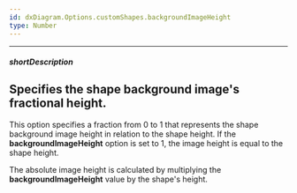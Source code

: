 ```yaml
---
id: dxDiagram.Options.customShapes.backgroundImageHeight
type: Number
---
```

---
##### shortDescription
Specifies the shape background image's fractional height.
---
This option specifies a fraction from 0 to 1 that represents the shape background image height in relation to the shape height. If the **backgroundImageHeight** option is set to 1, the image height is equal to the shape height.

The absolute image height is calculated by multiplying the **backgroundImageHeight** value by the shape's height.